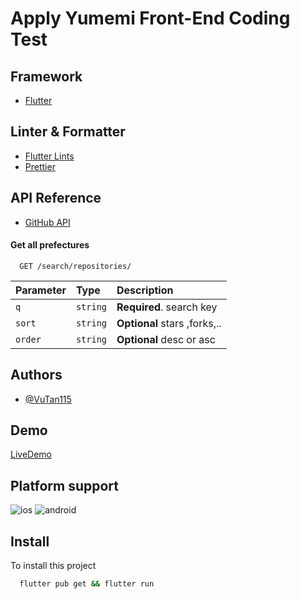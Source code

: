 
# Apply Yumemi Front-End Coding Test

## Framework
 - [Flutter](https://flutter.dev/)

## Linter & Formatter
 - [Flutter Lints](https://pub.dev/packages/flutter_lints)
 - [Prettier](https://prettier.io/)


## API Reference
 - [GitHub API](api.github.com)

#### Get all prefectures

```http
  GET /search/repositories/
```

| Parameter | Type     | Description                |
| :-------- | :------- | :------------------------- |
| `q` | `string` | **Required**. search key |
| `sort` | `string` | **Optional** stars ,forks,..|
| `order` | `string` | **Optional** desc or asc |


  
## Authors

- [@VuTan115](https://www.github.com/VuTan115)
## Demo

[LiveDemo](https://yumemi-coding-test-vu-cao-tan.web.app/)
## Platform support
![ios](https://user-images.githubusercontent.com/60535960/134810789-69a05bbe-8e1b-4674-a072-6c209f4e6d65.png)
![android](https://user-images.githubusercontent.com/60535960/134810585-39f5135f-b5f0-4427-98c1-049a15a13af3.png)

## Install 

To install this project

```bash
  flutter pub get && flutter run
```


  
